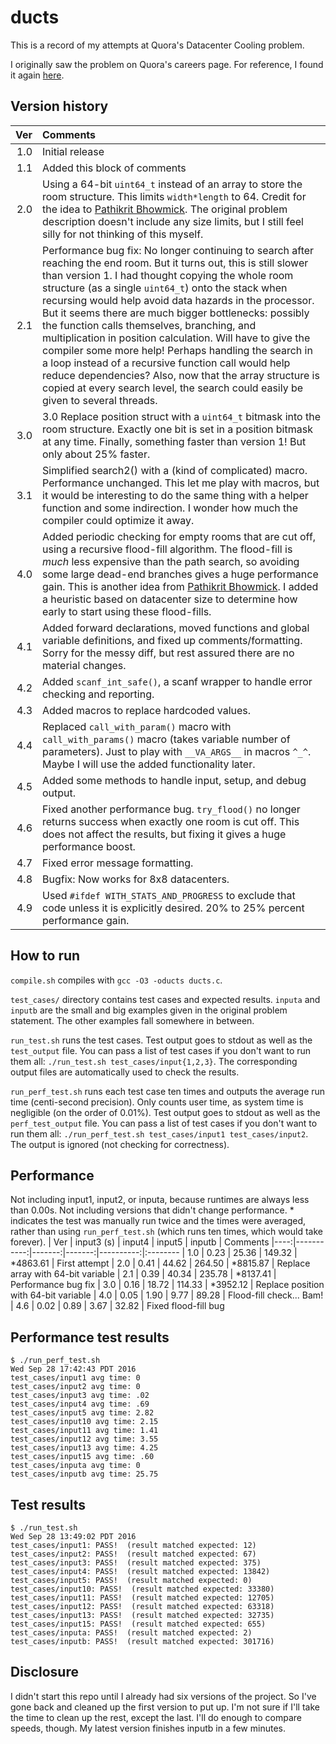 # ducts
This is a record of my attempts at Quora's Datacenter Cooling problem.

I originally saw the problem on Quora's careers page.
For reference, I found it again [here](http://www.businessinsider.com/heres-the-test-you-have-to-pass-to-work-at-quora-silicon-valleys-hot-new-86-million-startup-2010-4).


## Version history
| Ver | Comments
|----:| :----
| 1.0 | Initial release
| 1.1 | Added this block of comments
| 2.0 | Using a 64-bit `uint64_t` instead of an array to store the room structure. This limits `width*length` to 64. Credit for the idea to [Pathikrit Bhowmick](https://github.com/pathikrit/Quora-Challenges/). The original problem description doesn't include any size limits, but I still feel silly for not thinking of this myself.
| 2.1 | Performance bug fix: No longer continuing to search after reaching the end room.  But it turns out, this is still slower than version 1.  I had thought copying the whole room structure (as a single `uint64_t`) onto the stack when recursing would help avoid data hazards in the processor.  But it seems there are much bigger bottlenecks: possibly the function calls themselves, branching, and multiplication in position calculation.  Will have to give the compiler some more help!  Perhaps handling the search in a loop instead of a recursive function call would help reduce dependencies?  Also, now that the array structure is copied at every search level, the search could easily be given to several threads.
| 3.0 | 3.0 Replace position struct with a `uint64_t` bitmask into the room structure. Exactly one bit is set in a position bitmask at any time. Finally, something faster than version 1! But only about 25% faster.
| 3.1 | Simplified search2() with a (kind of complicated) macro. Performance unchanged. This let me play with macros, but it would be interesting to do the same thing with a helper function and some indirection. I wonder how much the compiler could optimize it away.
| 4.0 | Added periodic checking for empty rooms that are cut off, using a recursive flood-fill algorithm. The flood-fill is *much* less expensive than the path search, so avoiding some large dead-end branches gives a huge performance gain. This is another idea from [Pathikrit Bhowmick](https://github.com/pathikrit/Quora-Challenges/). I added a heuristic based on datacenter size to determine how early to start using these flood-fills.
| 4.1 | Added forward declarations, moved functions and global variable definitions, and fixed up comments/formatting.  Sorry for the messy diff, but rest assured there are no material changes.
| 4.2 | Added `scanf_int_safe()`, a scanf wrapper to handle error checking and reporting.
| 4.3 | Added macros to replace hardcoded values.
| 4.4 | Replaced `call_with_param()` macro with `call_with_params()` macro (takes variable number of parameters).  Just to play with `__VA_ARGS__` in macros `^_^`.  Maybe I will use the added functionality later.
| 4.5 | Added some methods to handle input, setup, and debug output.
| 4.6 | Fixed another performance bug. `try_flood()` no longer returns success when exactly one room is cut off. This does not affect the results, but fixing it gives a huge performance boost.
| 4.7 | Fixed error message formatting.
| 4.8 | Bugfix: Now works for 8x8 datacenters.
| 4.9 | Used `#ifdef WITH_STATS_AND_PROGRESS` to exclude that code unless it is explicitly desired.  20% to 25% percent performance gain.


## How to run
`compile.sh` compiles with `gcc -O3 -oducts ducts.c`.

`test_cases/` directory contains test cases and expected results.  `inputa` and `inputb` are the small and big examples given in the original problem statement.  The other examples fall somewhere in between.

`run_test.sh` runs the test cases.  Test output goes to stdout as well as the `test_output` file.  You can pass a list of test cases if you don't want to run them all: `./run_test.sh test_cases/input{1,2,3}`.  The corresponding output files are automatically used to check the results.

`run_perf_test.sh` runs each test case ten times and outputs the average run time (centi-second precision).  Only counts user time, as system time is negligible (on the order of 0.01%).  Test output goes to stdout as well as the `perf_test_output` file.  You can pass a list of test cases if you don't want to run them all: `./run_perf_test.sh test_cases/input1 test_cases/input2`.  The output is ignored (not checking for correctness).


## Performance
Not including input1, input2, or inputa, because runtimes are always less than 0.00s.
Not including versions that didn't change performance.
\* indicates the test was manually run twice and the times were averaged, rather than
using `run_perf_test.sh` (which runs ten times, which would take forever).
| Ver | input3 (s) | input4 | input5 | inputb    | Comments
|----:|-----------:|-------:|-------:|----------:|:--------
| 1.0 |       0.23 |  25.36 | 149.32 | \*4863.61 | First attempt
| 2.0 |       0.41 |  44.62 | 264.50 | \*8815.87 | Replace array with 64-bit variable
| 2.1 |       0.39 |  40.34 | 235.78 | \*8137.41 | Performance bug fix
| 3.0 |       0.16 |  18.72 | 114.33 | \*3952.12 | Replace position with 64-bit variable
| 4.0 |       0.05 |   1.90 |   9.77 |     89.28 | Flood-fill check... Bam!
| 4.6 |       0.02 |   0.89 |   3.67 |     32.82 | Fixed flood-fill bug


## Performance test results
```
$ ./run_perf_test.sh
Wed Sep 28 17:42:43 PDT 2016
test_cases/input1 avg time: 0
test_cases/input2 avg time: 0
test_cases/input3 avg time: .02
test_cases/input4 avg time: .69
test_cases/input5 avg time: 2.82
test_cases/input10 avg time: 2.15
test_cases/input11 avg time: 1.41
test_cases/input12 avg time: 3.55
test_cases/input13 avg time: 4.25
test_cases/input15 avg time: .60
test_cases/inputa avg time: 0
test_cases/inputb avg time: 25.75
```


## Test results
```
$ ./run_test.sh
Wed Sep 28 13:49:02 PDT 2016
test_cases/input1: PASS!  (result matched expected: 12)
test_cases/input2: PASS!  (result matched expected: 67)
test_cases/input3: PASS!  (result matched expected: 375)
test_cases/input4: PASS!  (result matched expected: 13842)
test_cases/input5: PASS!  (result matched expected: 0)
test_cases/input10: PASS!  (result matched expected: 33380)
test_cases/input11: PASS!  (result matched expected: 12705)
test_cases/input12: PASS!  (result matched expected: 63318)
test_cases/input13: PASS!  (result matched expected: 32735)
test_cases/input15: PASS!  (result matched expected: 655)
test_cases/inputa: PASS!  (result matched expected: 2)
test_cases/inputb: PASS!  (result matched expected: 301716)
```


## Disclosure
I didn't start this repo until I already had six versions of the project.  So I've gone back and cleaned up the first version to put up.  I'm not sure if I'll take the time to clean up the rest, except the last.  I'll do enough to compare speeds, though.  My latest version finishes inputb in a few minutes.

